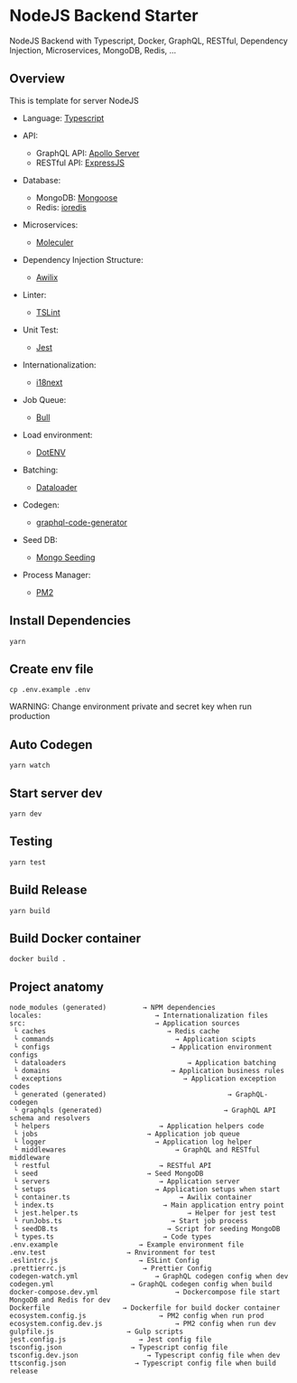 # NodeJS Backend Starter

NodeJS Backend with Typescript, Docker, GraphQL, RESTful, Dependency Injection, Microservices, MongoDB, Redis, ...

## Overview

This is template for server NodeJS

-   Language: [Typescript](https://github.com/microsoft/TypeScript)
-   API:

    -   GraphQL API: [
        Apollo Server](https://github.com/apollographql/apollo-server)
    -   RESTful API: [
        ExpressJS](https://github.com/expressjs/express)

-   Database:

    -   MongoDB: [Mongoose](https://github.com/Automattic/mongoose)
    -   Redis: [ioredis](https://github.com/luin/ioredis)

-   Microservices:

    -   [Moleculer](https://github.com/moleculerjs/moleculer)

-   Dependency Injection Structure:

    -   [Awilix](https://github.com/jeffijoe/awilix)

-   Linter:

    -   [TSLint](https://github.com/palantir/tslint)

-   Unit Test:

    -   [Jest](https://github.com/facebook/jest)

-   Internationalization:

    -   [i18next](https://github.com/i18next/i18next)

-   Job Queue:

    -   [Bull](https://github.com/OptimalBits/bull)

-   Load environment:

    -   [DotENV](https://github.com/motdotla/dotenv)

-   Batching:

    -   [Dataloader](https://github.com/graphql/dataloader)

-   Codegen:

    -   [graphql-code-generator](https://github.com/dotansimha/graphql-code-generator)

-   Seed DB:

    -   [Mongo Seeding](https://github.com/pkosiec/mongo-seeding)

-   Process Manager:
    -   [PM2](https://github.com/Unitech/pm2)

## Install Dependencies

```
yarn
```

## Create env file

```
cp .env.example .env
```

WARNING: Change environment private and secret key when run production

## Auto Codegen

```
yarn watch
```

## Start server dev

```
yarn dev
```

## Testing

```
yarn test
```

## Build Release

```
yarn build
```

## Build Docker container

```
docker build .
```

## Project anatomy

```
node_modules (generated)         → NPM dependencies
locales:                            → Internationalization files
src:                                → Application sources
 └ caches                              → Redis cache
 └ commands                              → Application scipts
 └ configs                              → Application environment configs
 └ dataloaders                              → Application batching
 └ domains                              → Application business rules
 └ exceptions                              → Application exception codes
 └ generated (generated)                              → GraphQL-codegen
 └ graphqls (generated)                              → GraphQL API schema and resolvers
 └ helpers                           → Application helpers code
 └ jobs                           → Application job queue
 └ logger                           → Application log helper
 └ middlewares                           → GraphQL and RESTful middleware
 └ restful                           → RESTful API
 └ seed                           → Seed MongoDB
 └ servers                           → Application server
 └ setups                           → Application setups when start
 └ container.ts                           → Awilix container
 └ index.ts                           → Main application entry point
 └ jest.helper.ts                           → Helper for jest test
 └ runJobs.ts                           → Start job process
 └ seedDB.ts                           → Script for seeding MongoDB
 └ types.ts                           → Code types
.env.example                    → Example environment file
.env.test                    → Rnvironment for test
.eslintrc.js                    → ESLint Config
.prettierrc.js                   → Prettier Config
codegen-watch.yml                   → GraphQL codegen config when dev
codegen.yml                   → GraphQL codegen config when build
docker-compose.dev.yml                   → Dockercompose file start MongoDB and Redis for dev
Dockerfile                  → Dockerfile for build docker container
ecosystem.config.js                  → PM2 config when run prod
ecosystem.config.dev.js                  → PM2 config when run dev
gulpfile.js                  → Gulp scripts
jest.config.js                  → Jest config file
tsconfig.json                 → Typescript config file
tsconfig.dev.json                 → Typescript config file when dev
ttsconfig.json                 → Typescript config file when build release
```
